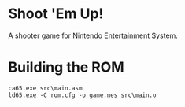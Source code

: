 Shoot 'Em Up!
=============
A shooter game for Nintendo Entertainment System.

# Building the ROM

    ca65.exe src\main.asm
    ld65.exe -C rom.cfg -o game.nes src\main.o
